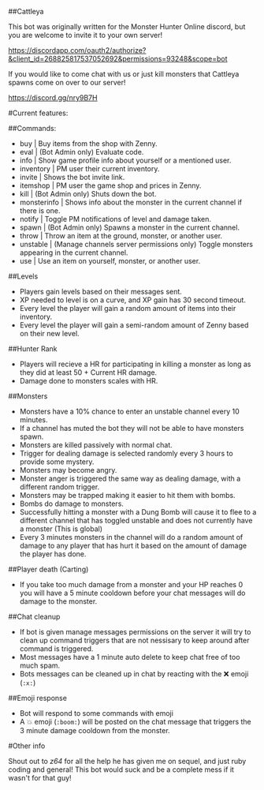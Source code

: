 ##Cattleya

This bot was originally written for the Monster Hunter Online discord, but you are welcome to invite it to your own server!

https://discordapp.com/oauth2/authorize?&client_id=268825817537052692&permissions=93248&scope=bot

If you would like to come chat with us or just kill monsters that Cattleya spawns come on over to our server!

https://discord.gg/nry9B7H

#Current features:

##Commands:

- buy | Buy items from the shop with Zenny.
- eval | (Bot Admin only) Evaluate code.
- info | Show game profile info about yourself or a mentioned user.
- inventory | PM user their current inventory.
- invite | Shows the bot invite link.
- itemshop | PM user the game shop and prices in Zenny.
- kill | (Bot Admin only) Shuts down the bot.
- monsterinfo | Shows info about the monster in the current channel if there is one.
- notify | Toggle PM notifications of level and damage taken.
- spawn | (Bot Admin only) Spawns a monster in the current channel.
- throw | Throw an item at the ground, monster, or another user.
- unstable | (Manage channels server permissions only) Toggle monsters appearing in the current channel.
- use | Use an item on yourself, monster, or another user.


##Levels

- Players gain levels based on their messages sent.
- XP needed to level is on a curve, and XP gain has 30 second timeout.
- Every level the player will gain a random amount of items into their inventory.
- Every level the player will gain a semi-random amount of Zenny based on their new level.


##Hunter Rank

- Players will recieve a HR for participating in killing a monster as long as they did at least 50 + Current HR damage.
- Damage done to monsters scales with HR.


##Monsters

- Monsters have a 10% chance to enter an unstable channel every 10 minutes.
- If a channel has muted the bot they will not be able to have monsters spawn.
- Monsters are killed passively with normal chat.
- Trigger for dealing damage is selected randomly every 3 hours to provide some mystery.
- Monsters may become angry.
- Monster anger is triggered the same way as dealing damage, with a different random trigger.
- Monsters may be trapped making it easier to hit them with bombs.
- Bombs do damage to monsters.
- Successfully hitting a monster with a Dung Bomb will cause it to flee to a different channel that has toggled unstable and does not currently have a monster (This is global)
- Every 3 minutes monsters in the channel will do a random amount of damage to any player that has hurt it based on the amount of damage the player has done.


##Player death (Carting)

- If you take too much damage from a monster and your HP reaches 0 you will have a 5 minute cooldown before your chat messages will do damage to the monster.


##Chat cleanup
- If bot is given manage messages permissions on the server it will try to clean up command triggers that are not nessisary to keep around after command is triggered.
- Most messages have a 1 minute auto delete to keep chat free of too much spam.
- Bots messages can be cleaned up in chat by reacting with the ❌ emoji (`:x:`)

##Emoji response
- Bot will respond to some commands with emoji
- A 💥 emoji (`:boom:`) will be posted on the chat message that triggers the 3 minute damage cooldown from the monster.



#Other info

Shout out to *z64* for all the help he has given me on sequel, and just ruby coding and general! This bot would suck and be a complete mess if it wasn't for that guy!